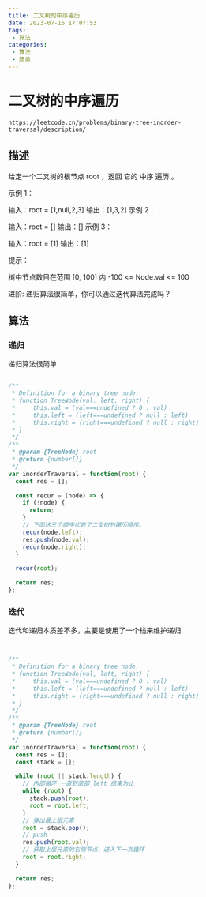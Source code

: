 ```yaml
---
title: 二叉树的中序遍历
date: 2023-07-15 17:07:53
tags:
 - 算法
categories:
 - 算法
 - 简单
---
```


# 二叉树的中序遍历

```
https://leetcode.cn/problems/binary-tree-inorder-traversal/description/
```

## 描述

给定一个二叉树的根节点 root ，返回 它的 中序 遍历 。

 

示例 1：


输入：root = [1,null,2,3]
输出：[1,3,2]
示例 2：

输入：root = []
输出：[]
示例 3：

输入：root = [1]
输出：[1]
 

提示：

树中节点数目在范围 [0, 100] 内
-100 <= Node.val <= 100
 

进阶: 递归算法很简单，你可以通过迭代算法完成吗？


## 算法

### 递归

递归算法很简单

```JavaScript

/**
 * Definition for a binary tree node.
 * function TreeNode(val, left, right) {
 *     this.val = (val===undefined ? 0 : val)
 *     this.left = (left===undefined ? null : left)
 *     this.right = (right===undefined ? null : right)
 * }
 */
/**
 * @param {TreeNode} root
 * @return {number[]}
 */
var inorderTraversal = function(root) {
  const res = [];

  const recur = (node) => {
    if (!node) {
      return;
    }
    // 下面这三个顺序代表了二叉树的遍历顺序。
    recur(node.left);
    res.push(node.val);
    recur(node.right);
  }

  recur(root);

  return res;
};

```

### 迭代

迭代和递归本质差不多，主要是使用了一个栈来维护递归

```JavaScript


/**
 * Definition for a binary tree node.
 * function TreeNode(val, left, right) {
 *     this.val = (val===undefined ? 0 : val)
 *     this.left = (left===undefined ? null : left)
 *     this.right = (right===undefined ? null : right)
 * }
 */
/**
 * @param {TreeNode} root
 * @return {number[]}
 */
var inorderTraversal = function(root) {
  const res = [];
  const stack = [];

  while (root || stack.length) {
    // 内部循环 一直到底部 left 结束为止
    while (root) {
      stack.push(root);
      root = root.left;
    }
    // 弹出最上层元素
    root = stack.pop();
    // push
    res.push(root.val);
    // 获取上层元素的右侧节点，进入下一次循环
    root = root.right;
  }

  return res;
};

```
